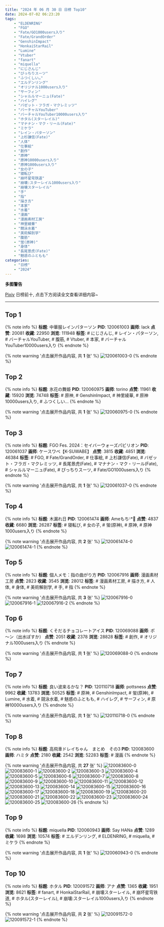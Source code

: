 ```yaml
---
title: "2024 年 06 月 30 日 日榜 Top10"
date: 2024-07-02 06:23:20
tags:
    - "ELDENRING"
    - "FGO"
    - "Fate/GO1000users入り"
    - "Fate/GrandOrder"
    - "GenshinImpact"
    - "HonkaiStarRail"
    - "Lumine"
    - "Vtuber"
    - "fanart"
    - "miquella"
    - "にじさんじ"
    - "ぴっちりスーツ"
    - "ふつくしい…"
    - "エルデンリング"
    - "オリジナル1000users入り"
    - "サーフィン"
    - "シャルルマーニュ(Fate)"
    - "ハイレグ"
    - "バゼット・フラガ・マクレミッツ"
    - "バーチャルYouTuber"
    - "バーチャルYouTuber10000users入り"
    - "ホタル(スターレイル)"
    - "マナナン・マク・リール(Fate)"
    - "ミケラ"
    - "レイン・パターソン"
    - "上杉謙信(Fate)"
    - "人体"
    - "仕事絵"
    - "創作"
    - "原神"
    - "原神10000users入り"
    - "原神1000users入り"
    - "女の子"
    - "寝転び"
    - "崩坏星穹铁道"
    - "崩壊:スターレイル1000users入り"
    - "崩壊スターレイル"
    - "手"
    - "指"
    - "描き方"
    - "本家"
    - "水着"
    - "漫画"
    - "漫画素材工房"
    - "神里綾華"
    - "競泳水着"
    - "美術解剖学"
    - "腹筋"
    - "蛍(原神)"
    - "身体"
    - "長尾景虎(Fate)"
    - "魅惑のふともも"
categories:
    - "日榜"
    - "2024"
---
```


<i class="fa fa-triangle-exclamation"></i>**多图警告**<i class="fa fa-triangle-exclamation"></i>

[Pixiv](https://www.pixiv.net/) 日榜前十, 点击下方阅读全文查看详细内容~

<!-- more -->

---

## Top 1

{% note info %}
**标题**: 中華服レインパターソン
**PID**: 120061003 **画师**: lack
**点赞**: 20081 **收藏**: 22950 **浏览**: 111948
**标签**: # にじさんじ, # レイン・パターソン, # バーチャルYouTuber, # 腹筋, # Vtuber, # 本家, # バーチャルYouTuber10000users入り
{% endnote %}

{% note warning '点击展开作品内容, 共 **1** 张' %}
![120061003-0](https://i.pixiv.re/img-original/img/2024/06/29/00/00/47/120061003_p0.png)
{% endnote %}

## Top 2

{% note info %}
**标题**: 氷花の舞姫
**PID**: 120060975 **画师**: torino
**点赞**: 11961 **收藏**: 15920 **浏览**: 74748
**标签**: # 原神, # GenshinImpact, # 神里綾華, # 原神10000users入り, # ふつくしい…
{% endnote %}

{% note warning '点击展开作品内容, 共 **1** 张' %}
![120060975-0](https://i.pixiv.re/img-original/img/2024/06/29/00/00/36/120060975_p0.jpg)
{% endnote %}

## Top 3

{% note info %}
**标题**: FGO Fes. 2024：セイバーウォーズパビリオン
**PID**: 120061037 **画师**: ケースワベ【K-SUWABE】
**点赞**: 3815 **收藏**: 4851 **浏览**: 46384
**标签**: # FGO, # Fate/GrandOrder, # 仕事絵, # 上杉謙信(Fate), # バゼット・フラガ・マクレミッツ, # 長尾景虎(Fate), # マナナン・マク・リール(Fate), # シャルルマーニュ(Fate), # ぴっちりスーツ, # Fate/GO1000users入り
{% endnote %}

{% note warning '点击展开作品内容, 共 **1** 张' %}
![120061037-0](https://i.pixiv.re/img-original/img/2024/06/29/00/01/02/120061037_p0.png)
{% endnote %}

## Top 4

{% note info %}
**标题**: 木漏れ日
**PID**: 120061474 **画师**: Ameもちᵕ̈*🍭
**点赞**: 4837 **收藏**: 6680 **浏览**: 26287
**标签**: # 寝転び, # 女の子, # 蛍(原神), # 原神, # 原神1000users入り
{% endnote %}

{% note warning '点击展开作品内容, 共 **2** 张' %}
![120061474-0](https://i.pixiv.re/img-original/img/2024/06/29/00/06/17/120061474_p0.jpg)
![120061474-1](https://i.pixiv.re/img-original/img/2024/06/29/00/06/17/120061474_p1.jpg)
{% endnote %}

## Top 5

{% note info %}
**标题**: 個人メモ：指の曲がり方
**PID**: 120067916 **画师**: 漫画素材工房
**点赞**: 2823 **收藏**: 3545 **浏览**: 28012
**标签**: # 漫画素材工房, # 描き方, # 人体, # 身体, # 美術解剖学, # 手, # 指
{% endnote %}

{% note warning '点击展开作品内容, 共 **3** 张' %}
![120067916-0](https://i.pixiv.re/img-original/img/2024/06/29/06/00/08/120067916_p0.jpg)
![120067916-1](https://i.pixiv.re/img-original/img/2024/06/29/06/00/08/120067916_p1.jpg)
![120067916-2](https://i.pixiv.re/img-original/img/2024/06/29/06/00/08/120067916_p2.jpg)
{% endnote %}

## Top 6

{% note info %}
**标题**: くそだるチョコレートアイス
**PID**: 120069088 **画师**: ポ～ン（出水ぽすか）
**点赞**: 2051 **收藏**: 2378 **浏览**: 28828
**标签**: # 創作, # オリジナル1000users入り
{% endnote %}

{% note warning '点击展开作品内容, 共 **1** 张' %}
![120069088-0](https://i.pixiv.re/img-original/img/2024/06/29/07/30/01/120069088_p0.jpg)
{% endnote %}

## Top 7

{% note info %}
**标题**: 良い波来るかな？
**PID**: 120110718 **画师**: pottsness
**点赞**: 9962 **收藏**: 13783 **浏览**: 50525
**标签**: # 原神, # GenshinImpact, # 蛍(原神), # Lumine, # 水着, # 競泳水着, # 魅惑のふともも, # ハイレグ, # サーフィン, # 原神10000users入り
{% endnote %}

{% note warning '点击展开作品内容, 共 **1** 张' %}
![120110718-0](https://i.pixiv.re/img-original/img/2024/06/30/14/00/01/120110718_p0.jpg)
{% endnote %}

## Top 8

{% note info %}
**标题**: 高飛車ドレイちゃん　まとめ　その3
**PID**: 120083600 **画师**: ハミタ
**点赞**: 2180 **收藏**: 2542 **浏览**: 52283
**标签**: # 漫画
{% endnote %}

{% note warning '点击展开作品内容, 共 **27** 张' %}
![120083600-0](https://i.pixiv.re/img-original/img/2024/06/29/18/59/09/120083600_p0.png)
![120083600-1](https://i.pixiv.re/img-original/img/2024/06/29/18/59/09/120083600_p1.png)
![120083600-2](https://i.pixiv.re/img-original/img/2024/06/29/18/59/09/120083600_p2.png)
![120083600-3](https://i.pixiv.re/img-original/img/2024/06/29/18/59/09/120083600_p3.png)
![120083600-4](https://i.pixiv.re/img-original/img/2024/06/29/18/59/09/120083600_p4.png)
![120083600-5](https://i.pixiv.re/img-original/img/2024/06/29/18/59/09/120083600_p5.png)
![120083600-6](https://i.pixiv.re/img-original/img/2024/06/29/18/59/09/120083600_p6.png)
![120083600-7](https://i.pixiv.re/img-original/img/2024/06/29/18/59/09/120083600_p7.png)
![120083600-8](https://i.pixiv.re/img-original/img/2024/06/29/18/59/09/120083600_p8.png)
![120083600-9](https://i.pixiv.re/img-original/img/2024/06/29/18/59/09/120083600_p9.png)
![120083600-10](https://i.pixiv.re/img-original/img/2024/06/29/18/59/09/120083600_p10.png)
![120083600-11](https://i.pixiv.re/img-original/img/2024/06/29/18/59/09/120083600_p11.png)
![120083600-12](https://i.pixiv.re/img-original/img/2024/06/29/18/59/09/120083600_p12.png)
![120083600-13](https://i.pixiv.re/img-original/img/2024/06/29/18/59/09/120083600_p13.png)
![120083600-14](https://i.pixiv.re/img-original/img/2024/06/29/18/59/09/120083600_p14.png)
![120083600-15](https://i.pixiv.re/img-original/img/2024/06/29/18/59/09/120083600_p15.png)
![120083600-16](https://i.pixiv.re/img-original/img/2024/06/29/18/59/09/120083600_p16.png)
![120083600-17](https://i.pixiv.re/img-original/img/2024/06/29/18/59/09/120083600_p17.png)
![120083600-18](https://i.pixiv.re/img-original/img/2024/06/29/18/59/09/120083600_p18.png)
![120083600-19](https://i.pixiv.re/img-original/img/2024/06/29/18/59/09/120083600_p19.png)
![120083600-20](https://i.pixiv.re/img-original/img/2024/06/29/18/59/09/120083600_p20.png)
![120083600-21](https://i.pixiv.re/img-original/img/2024/06/29/18/59/09/120083600_p21.png)
![120083600-22](https://i.pixiv.re/img-original/img/2024/06/29/18/59/09/120083600_p22.png)
![120083600-23](https://i.pixiv.re/img-original/img/2024/06/29/18/59/09/120083600_p23.png)
![120083600-24](https://i.pixiv.re/img-original/img/2024/06/29/18/59/09/120083600_p24.png)
![120083600-25](https://i.pixiv.re/img-original/img/2024/06/29/18/59/09/120083600_p25.png)
![120083600-26](https://i.pixiv.re/img-original/img/2024/06/29/18/59/09/120083600_p26.png)
{% endnote %}

## Top 9

{% note info %}
**标题**: miquella
**PID**: 120060943 **画师**: Say HANa
**点赞**: 1289 **收藏**: 1698 **浏览**: 10574
**标签**: # エルデンリング, # ELDENRING, # miquella, # ミケラ
{% endnote %}

{% note warning '点击展开作品内容, 共 **1** 张' %}
![120060943-0](https://i.pixiv.re/img-original/img/2024/06/29/00/00/26/120060943_p0.png)
{% endnote %}

## Top 10

{% note info %}
**标题**: ホタル
**PID**: 120091572 **画师**: アナ
**点赞**: 1365 **收藏**: 1951 **浏览**: 8621
**标签**: # fanart, # HonkaiStarRail, # 崩壊スターレイル, # 崩坏星穹铁道, # ホタル(スターレイル), # 崩壊:スターレイル1000users入り
{% endnote %}

{% note warning '点击展开作品内容, 共 **2** 张' %}
![120091572-0](https://i.pixiv.re/img-original/img/2024/06/29/22/47/25/120091572_p0.png)
![120091572-1](https://i.pixiv.re/img-original/img/2024/06/29/22/47/25/120091572_p1.png)
{% endnote %}
